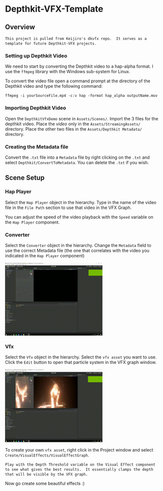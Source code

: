 # Depthkit-VFX-Template

## Overview

    This project is pulled from Keijiro's dkvfx repo.  It serves as a template for future Depthkit-VFX projects.

### Setting up Depthkit Video

We need to start by converting the Depthkit video to a hap-alpha format.  I use the `ffmpeg` library with the Windows sub-system for Linux. 

To convert the video file open a command prompt at the directory of the Depthkit video and type the following command:

    ffmpeg -i yourSourceFile.mp4 -c:v hap -format hap_alpha outputName.mov

### Importing Depthkit Video

Open the `DepthkitVfxDemo` scene in `Assets/Scenes/`. Import the 3 files for the depthkit video.  Place the *video* only in the `Assets/StreamingAssets/` directory.  Place the other two files in the `Assets/Depthkit Metadata/` directory.  

### Creating the Metadata file

Convert the `.txt` file into a `Metadata` file by right clicking on the `.txt` and select `Depthkit/ConvertToMetadata`. You can delete the `.txt` if you wish.  

## Scene Setup

### Hap Player

Select the `Hap Player` object in the hierarchy.  Type in the name of the video file in the `File Path` section to use that video in the VFX Graph.

You can adjust the speed of the video playback with the `Speed` variable on the `Hap Player` component.

### Converter

Select the `Converter` object in the hierarchy.  Change the `Metadata` field to use the correct Metadata file (the one that correlates with the video you indicated in the `Hap Player` component)

![Selecting correct Metadata file](ReadMeFiles/SelectingMetadataFile.gif)

### Vfx

Select the `Vfx` object in the hierarchy.  Select the `vfx asset` you want to use.  Click the `Edit` button to open that particle system in the VFX graph window.

![Selecting the correct vfx asset](ReadMeFiles/SelectingCorrectVFXAsset.gif)

To create your own `vfx asset`, right click in the Project window and select `Create/VisualEffects/VisualEffectGraph`.

    Play with the Depth Threshold variable on the Visual Effect component to see what gives the best results.  It essentially clamps the depth that will be visible by the VFX graph.

Now go create some beautiful effects :)
